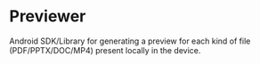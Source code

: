 # Previewer
Android SDK/Library for generating a preview for each kind of file (PDF/PPTX/DOC/MP4) present locally in the device.

